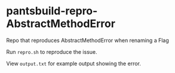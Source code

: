 # pantsbuild-repro-AbstractMethodError
Repo that reproduces AbstractMethodError when renaming a Flag

Run `repro.sh` to reproduce the issue.

View `output.txt` for example output showing the error.

